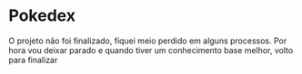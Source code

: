 # Pokedex
O projeto não foi finalizado, fiquei meio perdido em alguns processos. Por hora vou deixar parado e quando tiver um conhecimento base melhor, volto para finalizar
